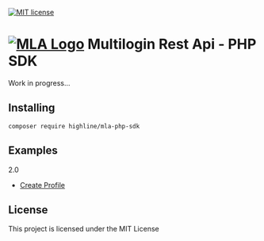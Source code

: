 [![MIT license](http://img.shields.io/badge/license-MIT-brightgreen.svg)](http://opensource.org/licenses/MIT)

# [![MLA Logo](https://multilogin.com/wp-content/themes/multilogin/dist/images/logo-blue_0d908f50.svg)](https://multilogin.com) Multilogin Rest Api - PHP SDK
Work in progress...

## Installing
`composer require highline/mla-php-sdk`

## Examples
2.0
* [Create Profile](https://github.com/HighlineSG/mla-php-sdk/wiki/2.0---Example:-Create-a-new-profile)

## License
This project is licensed under the MIT License
